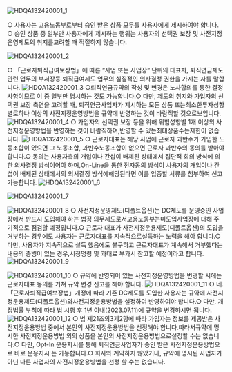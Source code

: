 
![HDQA132420001_1](HDQA132420001_1.jpg)

○ 사용자는 고용노동부로부터 승인 받은 상품 모두를 사용자에게 제시하여야 합니다.
○ 승인 상품 중 일부만 사용자에게 제시하는 행위는 사용자의 선택권 보장 및 사전지정운영제도의 취지를고려할 때 적절하지 않습니다.

![HDQA132420001_2](HDQA132420001_2.jpg)

○ 「근로자퇴직급여보장법」에 따른 “사업 또는 사업장“ 단위의 대표자, 퇴직연금제도 관련 업무의 부서장등 퇴직급여제도 업무의 실질적인 의사결정 권한을 가지는 자를 말합니다.
![HDQA132420001_3](HDQA132420001_3.jpg)
○퇴직연금규약의 작성 및 변경은 노사합의를 통한 결정 사항이므로 이 중 일부만 명시하는 것도 가능합니다.○ 다만, 제도의 취지와 가입자의 선택권 보장 측면을 고려할 때, 퇴직연금사업자가 제시하는 모든 상품 또는최소한투자성향별로하나 이상의 사전지정운영방법을 규약에 반영하는 것이 바람직할 것으로보입니다.
![HDQA132420001_4](HDQA132420001_4.jpg)
○ 가입자의 선택권 보장 등을 위해 위험성향별 1개 이상의 사전지정운영방법을 반영하는 것이 바람직하며,반영할 수 있는최대상품수는제한이 없습니다.
![HDQA132420001_5](HDQA132420001_5.jpg)
○ 근로자대표는 해당 사업에 근로자 과반수가 가입한 노동조합이 있으면 그 노동조합, 과반수노동조합이 없으면 근로자 과반수의 동의를 받아야 합니다.○ 동의는 사용자측의 개입이나 간섭이 배제된 상태에서 집단적 회의 방식에 의한 의사결정 방식이어야 하며,On-Line을 통한 전자동의 방식이 사용자의 개입이나 간섭이 배제된 상태에서의 의서결정 방식에해당된다면 이를 입증할 서류를 첨부하여 신고 가능합니다.
![HDQA132420001_6](HDQA132420001_6.jpg)

![HDQA132420001_7](HDQA132420001_7.jpg)

![HDQA132420001_8](HDQA132420001_8.jpg)
○ 사전지정운영제도(디폴트옵션)는 DC제도를 운영중인 사업장에서 반드시 도입해야 하는 법정 의무제도로서고용노동부는미도입사업장에 대해 주기적으로 점검할 예정입니다.○ 근로자 대표가 사전지정운용제도(디폴트옵션)의 도입을 거부하는 경우에도 사용자는 근로자대표를 지속적으로설득하는 노력을 해야 합니다.○ 다만, 사용자가 지속적으로 설득 했음에도 불구하고 근로자대표가 계속해서 거부했다는 내용의 증빙이 있는 경우,시정명령 및 과태료 부과시 참고할 예정이라고 합니다.
![HDQA132420001_9](HDQA132420001_9.jpg)

![HDQA132420001_10](HDQA132420001_10.jpg)
○ 규약에 반영되어 있는 사전지정운영방법을 변경할 시에는 근로자대표 동의를 거쳐 규약 변경 신고를 해야 합니다.
![HDQA132420001_11](HDQA132420001_11.jpg)
○ 네. 「근로자퇴직급여보장법」개정에 따라 기존 DC제도를 도입한 사용자는 규약에 사전지정운용제도(디폴트옵션)와사전지정운용방법을 설정하여 반영하여야 합니다.○ 다만, 개정법률 부칙에 따라 법 시행 후 1년 이내(2023.07.11)에 규약을 변경하시면 됩니다.
![HDQA132420001_12](HDQA132420001_12.jpg)
○ 법 제21조의3제2항에 따라 가입자는 정보를 제공받은 사전지정운용방법 중에서 본인의 사전지정운용방법을 선정해야 합니다.따라서규약에 명시한 사전지정운용방법 외의 상품을 본인의 사전지정운용방법으로설정할 수는 없습니다.○ 다만, Opt-In 운용지시를 통해 퇴직연금사업자가 승인 받은 사전지정운용방법으로 바로 운용지시 는 가능합니다.○ 회사와 계약하지 않았거나, 규약에 명시된 사업자가 아닌 다른 사업자의 사전지정운용방법을 선정 할 수는 없습니다.